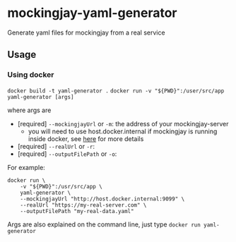 # mockingjay-yaml-generator

Generate yaml files for mockingjay from a real service

## Usage

### Using docker

`docker build -t yaml-generator .`
`docker run -v "${PWD}":/user/src/app yaml-generator [args]`

where args are
* [required] `--mockingjayUrl` or `-m`: the address of your mockingjay-server
    * you will need to use host.docker.internal if mockingjay is running inside docker, see [here](https://docs.docker.com/docker-for-mac/networking/#use-cases-and-workarounds) for more details
* [required] `--realUrl` or `-r`:
* [required] `--outputFilePath` or `-o`:

For example:
```
docker run \
    -v "${PWD}":/usr/src/app \
    yaml-generator \
    --mockingjayUrl "http://host.docker.internal:9099" \
    --realUrl "https://my-real-server.com" \
    --outputFilePath "my-real-data.yaml"
```

Args are also explained on the command line, just type `docker run yaml-generator`
